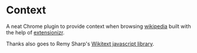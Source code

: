 # Context

A neat Chrome plugin to provide context when browsing [wikipedia](http://wikipedia.org) built with the help of [extensionizr](http://extensionizr.com).

Thanks also goes to Remy Sharp's [Wikitext javascript library](http://remysharp.com/2008/04/01/wiki-to-html-using-javascript/).